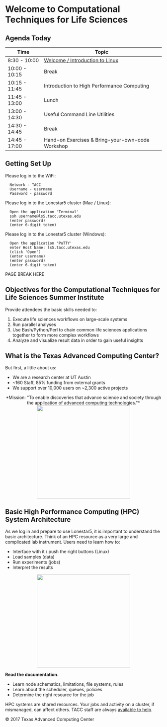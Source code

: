 # Welcome to Computational Techniques for Life Sciences

## Agenda Today

| Time | Topic |
|--------|--------------------------------------------------|
|  8:30 - 10:00 | [Welcome / Introduction to Linux](docs/intro_to_linux.md) |
| 10:00 - 10:15 | Break |
| 10:15 - 11:45 | Introduction to High Performance Computing |
| 11:45 - 13:00 | Lunch |
| 13:00 - 14:30 | Useful Command Line Utilities |
| 14:30 - 14:45 | Break |
| 14:45 - 17:00 | Hand-on Exercises & Bring-your-own-code Workshop |

## Getting Set Up

Please log in to the WiFi:

```
  Network - TACC
  Username - username
  Password - password
```

Please log in to the Lonestar5 cluster (Mac / Linux):

```
  Open the application 'Terminal'
  ssh username@ls5.tacc.utexas.edu 
  (enter password)
  (enter 6-digit token)
```

Please log in to the Lonestar5 cluster (Windows):

```
  Open the application 'PuTTY'
  enter Host Name: ls5.tacc.utexas.edu
  (click 'Open')
  (enter username)
  (enter password)
  (enter 6-digit token)
```



PAGE BREAK HERE 



## Objectives for the Computational Techniques for Life Sciences Summer Institute

 Provide attendees the basic skills needed to:

 1. Execute life sciences workflows on large-scale systems
 2. Run parallel analyses
 3. Use Bash/Python/Perl to chain common life sciences applications together to form more complex workflows
 4. Analyze and visualize result data in order to gain useful insights



## What is the Texas Advanced Computing Center?

But first, a little about us:

 * We are a research center at UT Austin
 * ~160 Staff, 85% funding from external grants
 * We support over 10,000 users on ~2,300 active projects

<center> *Mission: "To enable discoveries that advance science and society through the application of advanced computing technologies."*</center>


<center><img src="https://github.com/jamescarson3/ctls2017/blob/master/resources/machines.png" style="height:300px;"></center>



## Basic High Performance Computing (HPC) System Architecture

As we log in and prepare to use Lonestar5, it is important to understand the basic architecture. Think of an HPC resource as a very large and complicated lab instrument. Users need to learn how to:

 * Interface with it / push the right buttons (Linux)
 * Load samples (data)
 * Run experiments (jobs)
 * Interpret the results


<center><img src="https://github.com/jamescarson3/ctls2017/blob/master/resources/hpc_schematic.png" style="height:300px;"></center>


**Read the documentation.**

 * Learn node schematics, limitations, file systems, rules
 * Learn about the scheduler, queues, policies
 * Determine the right resource for the job

HPC systems are shared resources. Your jobs and activity on a cluster, if mismanaged, can affect others. TACC staff are always [available to help](https://portal.tacc.utexas.edu/tacc-consulting).


&copy; 2017 Texas Advanced Computing Center

